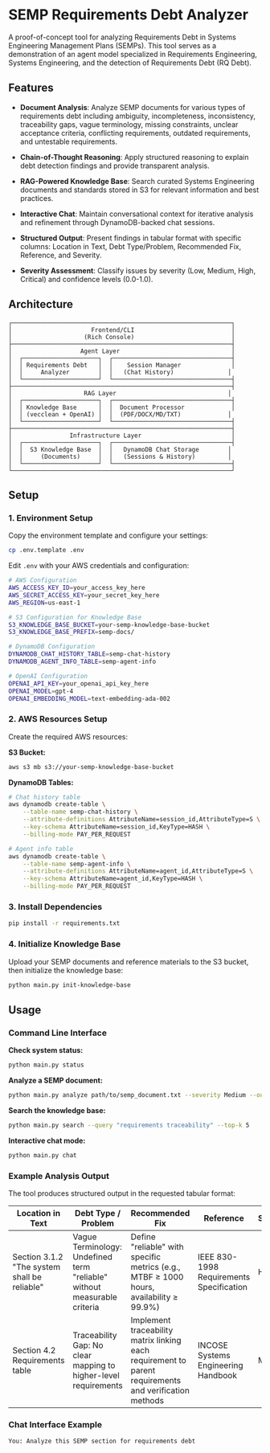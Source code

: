 # SEMP Requirements Debt Analyzer

A proof-of-concept tool for analyzing Requirements Debt in Systems Engineering Management Plans (SEMPs). This tool serves as a demonstration of an agent model specialized in Requirements Engineering, Systems Engineering, and the detection of Requirements Debt (RQ Debt).

## Features

- **Document Analysis**: Analyze SEMP documents for various types of requirements debt including ambiguity, incompleteness, inconsistency, traceability gaps, vague terminology, missing constraints, unclear acceptance criteria, conflicting requirements, outdated requirements, and untestable requirements.

- **Chain-of-Thought Reasoning**: Apply structured reasoning to explain debt detection findings and provide transparent analysis.

- **RAG-Powered Knowledge Base**: Search curated Systems Engineering documents and standards stored in S3 for relevant information and best practices.

- **Interactive Chat**: Maintain conversational context for iterative analysis and refinement through DynamoDB-backed chat sessions.

- **Structured Output**: Present findings in tabular format with specific columns: Location in Text, Debt Type/Problem, Recommended Fix, Reference, and Severity.

- **Severity Assessment**: Classify issues by severity (Low, Medium, High, Critical) and confidence levels (0.0-1.0).

## Architecture

```
┌─────────────────────────────────────────────────────────────┐
│                      Frontend/CLI                           │
│                    (Rich Console)                           │
├─────────────────────────────────────────────────────────────┤
│                   Agent Layer                               │
│  ┌─────────────────────┐  ┌─────────────────────────────────┤
│  │ Requirements Debt   │  │    Session Manager              │
│  │     Analyzer        │  │   (Chat History)               │
│  └─────────────────────┘  └─────────────────────────────────┤
├─────────────────────────────────────────────────────────────┤
│                    RAG Layer                               │
│  ┌─────────────────────┐  ┌─────────────────────────────────┤
│  │ Knowledge Base      │  │  Document Processor             │
│  │ (vecclean + OpenAI) │  │  (PDF/DOCX/MD/TXT)             │
│  └─────────────────────┘  └─────────────────────────────────┤
├─────────────────────────────────────────────────────────────┤
│                Infrastructure Layer                         │
│  ┌─────────────────────┐  ┌─────────────────────────────────┤
│  │  S3 Knowledge Base  │  │   DynamoDB Chat Storage        │
│  │     (Documents)     │  │   (Sessions & History)         │
│  └─────────────────────┘  └─────────────────────────────────┤
└─────────────────────────────────────────────────────────────┘
```

## Setup

### 1. Environment Setup

Copy the environment template and configure your settings:

```bash
cp .env.template .env
```

Edit `.env` with your AWS credentials and configuration:

```bash
# AWS Configuration
AWS_ACCESS_KEY_ID=your_access_key_here
AWS_SECRET_ACCESS_KEY=your_secret_key_here
AWS_REGION=us-east-1

# S3 Configuration for Knowledge Base
S3_KNOWLEDGE_BASE_BUCKET=your-semp-knowledge-base-bucket
S3_KNOWLEDGE_BASE_PREFIX=semp-docs/

# DynamoDB Configuration
DYNAMODB_CHAT_HISTORY_TABLE=semp-chat-history
DYNAMODB_AGENT_INFO_TABLE=semp-agent-info

# OpenAI Configuration
OPENAI_API_KEY=your_openai_api_key_here
OPENAI_MODEL=gpt-4
OPENAI_EMBEDDING_MODEL=text-embedding-ada-002
```

### 2. AWS Resources Setup

Create the required AWS resources:

**S3 Bucket:**
```bash
aws s3 mb s3://your-semp-knowledge-base-bucket
```

**DynamoDB Tables:**
```bash
# Chat history table
aws dynamodb create-table \
    --table-name semp-chat-history \
    --attribute-definitions AttributeName=session_id,AttributeType=S \
    --key-schema AttributeName=session_id,KeyType=HASH \
    --billing-mode PAY_PER_REQUEST

# Agent info table
aws dynamodb create-table \
    --table-name semp-agent-info \
    --attribute-definitions AttributeName=agent_id,AttributeType=S \
    --key-schema AttributeName=agent_id,KeyType=HASH \
    --billing-mode PAY_PER_REQUEST
```

### 3. Install Dependencies

```bash
pip install -r requirements.txt
```

### 4. Initialize Knowledge Base

Upload your SEMP documents and reference materials to the S3 bucket, then initialize the knowledge base:

```bash
python main.py init-knowledge-base
```

## Usage

### Command Line Interface

**Check system status:**
```bash
python main.py status
```

**Analyze a SEMP document:**
```bash
python main.py analyze path/to/semp_document.txt --severity Medium --output results.md
```

**Search the knowledge base:**
```bash
python main.py search --query "requirements traceability" --top-k 5
```

**Interactive chat mode:**
```bash
python main.py chat
```

### Example Analysis Output

The tool produces structured output in the requested tabular format:

| Location in Text | Debt Type / Problem | Recommended Fix | Reference | Severity |
|------------------|--------------------|-----------------|-----------|---------
| Section 3.1.2 "The system shall be reliable" | Vague Terminology: Undefined term "reliable" without measurable criteria | Define "reliable" with specific metrics (e.g., MTBF ≥ 1000 hours, availability ≥ 99.9%) | IEEE 830-1998 Requirements Specification | High |
| Section 4.2 Requirements table | Traceability Gap: No clear mapping to higher-level requirements | Implement traceability matrix linking each requirement to parent requirements and verification methods | INCOSE Systems Engineering Handbook | Medium |

### Chat Interface Example

```
You: Analyze this SEMP section for requirements debt
